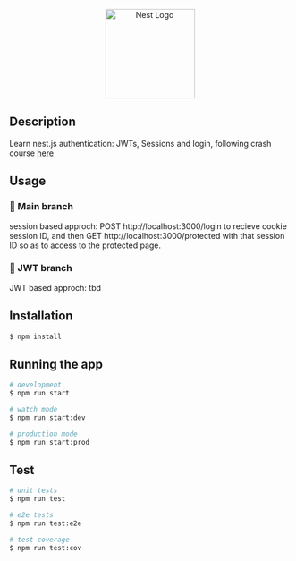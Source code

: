 <p align="center">
  <a href="http://nestjs.com/" target="blank"><img src="https://nestjs.com/img/logo_text.svg" width="160" alt="Nest Logo" /></a>
</p>

[circleci-image]: https://img.shields.io/circleci/build/github/nestjs/nest/master?token=abc123def456
[circleci-url]: https://circleci.com/gh/nestjs/nest


## Description

Learn nest.js authentication: JWTs, Sessions and login, following crash course [here](https://www.youtube.com/watch?v=_L225zpUK0M&list=PLlaDAvA2MhR2jb8zavu6I-w1BA878aHcB&index=5&ab_channel=MariusEspejo)

## Usage

### 🎈 Main branch
session based approch: POST http://localhost:3000/login to recieve cookie session ID, and then GET http://localhost:3000/protected with that session ID so as to access to the protected page.


### 🎈 JWT branch
JWT based approch: tbd


## Installation

```bash
$ npm install
```

## Running the app

```bash
# development
$ npm run start

# watch mode
$ npm run start:dev

# production mode
$ npm run start:prod
```

## Test

```bash
# unit tests
$ npm run test

# e2e tests
$ npm run test:e2e

# test coverage
$ npm run test:cov
```
